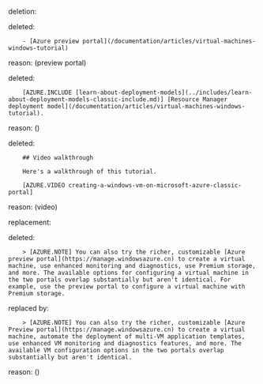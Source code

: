 deletion:

deleted:

		- [Azure preview portal](/documentation/articles/virtual-machines-windows-tutorial)

reason: (preview portal)

deleted:

		[AZURE.INCLUDE [learn-about-deployment-models](../includes/learn-about-deployment-models-classic-include.md)] [Resource Manager deployment model](/documentation/articles/virtual-machines-windows-tutorial).

reason: ()

deleted:

		## Video walkthrough
		
		Here's a walkthrough of this tutorial.
		
		[AZURE.VIDEO creating-a-windows-vm-on-microsoft-azure-classic-portal]

reason: (video)

replacement:

deleted:

		> [AZURE.NOTE] You can also try the richer, customizable [Azure preview portal](https://manage.windowsazure.cn) to create a virtual machine, use enhanced monitoring and diagnostics, use Premium storage, and more. The available options for configuring a virtual machine in the two portals overlap substantially but aren't identical. For example, use the preview portal to configure a virtual machine with Premium storage.

replaced by:

		> [AZURE.NOTE] You can also try the richer, customizable [Azure Preview portal](https://manage.windowsazure.cn) to create a virtual machine, automate the deployment of multi-VM application templates, use enhanced VM monitoring and diagnostics features, and more. The available VM configuration options in the two portals overlap substantially but aren't identical.

reason: ()

